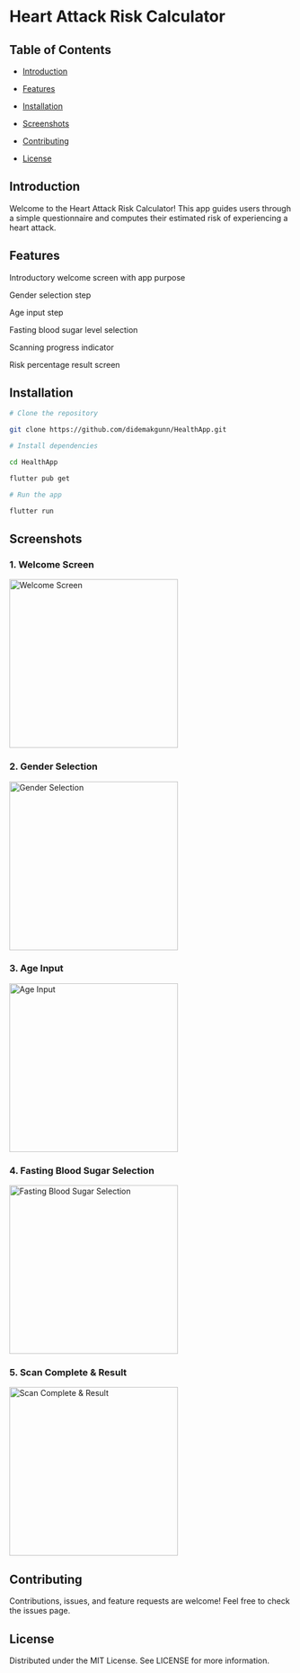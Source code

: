 # Heart Attack Risk Calculator


## Table of Contents

- [Introduction](#Introduction)

- [Features](#Features)

- [Installation](#Installation)

- [Screenshots](#Screenshots)

- [Contributing](#Contributing)

- [License](#License)

## Introduction

Welcome to the Heart Attack Risk Calculator! This app guides users through a simple questionnaire and computes their estimated risk of experiencing a heart attack.

## Features

Introductory welcome screen with app purpose

Gender selection step

Age input step

Fasting blood sugar level selection

Scanning progress indicator

Risk percentage result screen

## Installation

``` bash
# Clone the repository

git clone https://github.com/didemakgunn/HealthApp.git

# Install dependencies

cd HealthApp

flutter pub get

# Run the app

flutter run
```

## Screenshots

### 1. Welcome Screen

<img src="https://github.com/user-attachments/assets/9b99a8d8-bc84-4ec0-af7a-bca7d7f57a03" alt="Welcome Screen" width="300" />

### 2. Gender Selection

<img src="https://github.com/user-attachments/assets/72d2a5c6-9c57-45ed-8cc3-405e71fadac2" alt="Gender Selection" width="300" />

### 3. Age Input

<img src="https://github.com/user-attachments/assets/e1cb0f7c-9a1e-4547-b582-a3974a8b3721" alt="Age Input" width="300" />

### 4. Fasting Blood Sugar Selection

<img src="https://github.com/user-attachments/assets/e9d02e7c-2821-4b02-a48c-adf8a13c56be" alt="Fasting Blood Sugar Selection" width="300" />

### 5. Scan Complete & Result

<img src="https://github.com/user-attachments/assets/3c81eaeb-197b-4d72-8c11-6184f2dee3f4" alt="Scan Complete & Result" width="300" />

## Contributing

Contributions, issues, and feature requests are welcome! Feel free to check the issues page.

## License

Distributed under the MIT License. See LICENSE for more information.

